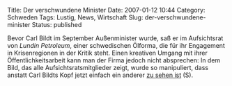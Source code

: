 Title: Der verschwundene Minister
Date: 2007-01-12 10:44
Category: Schweden
Tags: Lustig, News, Wirtschaft
Slug: der-verschwundene-minister
Status: published

Bevor Carl Bildt im September Außenminister wurde, saß er im
Aufsichtsrat von *Lundin Petroleum*, einer schwedischen Ölforma, die für
ihr Engagement in Krisenregionen in der Kritik steht. Einen kreativen
Umgang mit ihrer Öffentlichkeitsarbeit kann man der Firma jedoch nicht
absprechen: In dem Bild, das alle Aufsichtsratsmitglieder zeigt, wurde
so manipuliert, dass anstatt Carl Bildts Kopf jetzt einfach ein anderer
[zu sehen ist](http://expressen.se/index.jsp?a=827401) (S).

